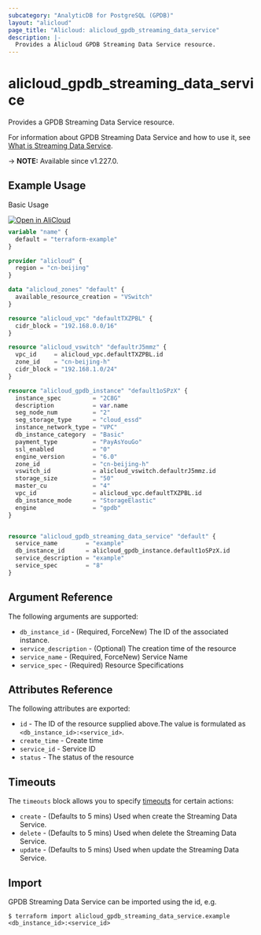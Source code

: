 ```yaml
---
subcategory: "AnalyticDB for PostgreSQL (GPDB)"
layout: "alicloud"
page_title: "Alicloud: alicloud_gpdb_streaming_data_service"
description: |-
  Provides a Alicloud GPDB Streaming Data Service resource.
---
```


# alicloud_gpdb_streaming_data_service

Provides a GPDB Streaming Data Service resource.



For information about GPDB Streaming Data Service and how to use it, see [What is Streaming Data Service](https://www.alibabacloud.com/help/en/analyticdb/analyticdb-for-postgresql/developer-reference/api-gpdb-2016-05-03-createstreamingdataservice).

-> **NOTE:** Available since v1.227.0.

## Example Usage

Basic Usage

<div style="display: block;margin-bottom: 40px;"><div class="oics-button" style="float: right;position: absolute;margin-bottom: 10px;">
  <a href="https://api.aliyun.com/terraform?resource=alicloud_gpdb_streaming_data_service&exampleId=7e176e52-ad81-ea32-7963-6d778d3a85c51c3f1298&activeTab=example&spm=docs.r.gpdb_streaming_data_service.0.7e176e52ad&intl_lang=EN_US" target="_blank">
    <img alt="Open in AliCloud" src="https://img.alicdn.com/imgextra/i1/O1CN01hjjqXv1uYUlY56FyX_!!6000000006049-55-tps-254-36.svg" style="max-height: 44px; max-width: 100%;">
  </a>
</div></div>

```terraform
variable "name" {
  default = "terraform-example"
}

provider "alicloud" {
  region = "cn-beijing"
}

data "alicloud_zones" "default" {
  available_resource_creation = "VSwitch"
}

resource "alicloud_vpc" "defaultTXZPBL" {
  cidr_block = "192.168.0.0/16"
}

resource "alicloud_vswitch" "defaultrJ5mmz" {
  vpc_id     = alicloud_vpc.defaultTXZPBL.id
  zone_id    = "cn-beijing-h"
  cidr_block = "192.168.1.0/24"
}

resource "alicloud_gpdb_instance" "default1oSPzX" {
  instance_spec         = "2C8G"
  description           = var.name
  seg_node_num          = "2"
  seg_storage_type      = "cloud_essd"
  instance_network_type = "VPC"
  db_instance_category  = "Basic"
  payment_type          = "PayAsYouGo"
  ssl_enabled           = "0"
  engine_version        = "6.0"
  zone_id               = "cn-beijing-h"
  vswitch_id            = alicloud_vswitch.defaultrJ5mmz.id
  storage_size          = "50"
  master_cu             = "4"
  vpc_id                = alicloud_vpc.defaultTXZPBL.id
  db_instance_mode      = "StorageElastic"
  engine                = "gpdb"
}


resource "alicloud_gpdb_streaming_data_service" "default" {
  service_name        = "example"
  db_instance_id      = alicloud_gpdb_instance.default1oSPzX.id
  service_description = "example"
  service_spec        = "8"
}
```

## Argument Reference

The following arguments are supported:
* `db_instance_id` - (Required, ForceNew) The ID of the associated instance.
* `service_description` - (Optional) The creation time of the resource
* `service_name` - (Required, ForceNew) Service Name
* `service_spec` - (Required) Resource Specifications

## Attributes Reference

The following attributes are exported:
* `id` - The ID of the resource supplied above.The value is formulated as `<db_instance_id>:<service_id>`.
* `create_time` - Create time
* `service_id` - Service ID
* `status` - The status of the resource

## Timeouts

The `timeouts` block allows you to specify [timeouts](https://developer.hashicorp.com/terraform/language/resources/syntax#operation-timeouts) for certain actions:
* `create` - (Defaults to 5 mins) Used when create the Streaming Data Service.
* `delete` - (Defaults to 5 mins) Used when delete the Streaming Data Service.
* `update` - (Defaults to 5 mins) Used when update the Streaming Data Service.

## Import

GPDB Streaming Data Service can be imported using the id, e.g.

```shell
$ terraform import alicloud_gpdb_streaming_data_service.example <db_instance_id>:<service_id>
```